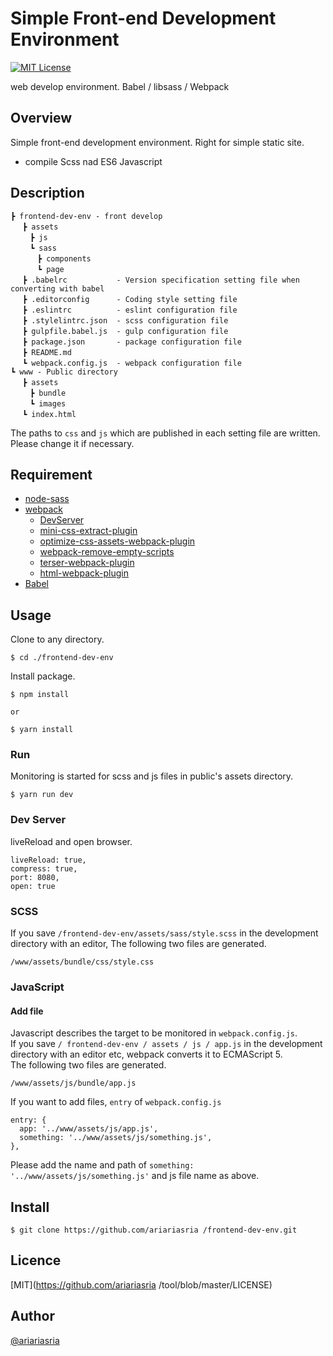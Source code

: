 # Simple Front-end Development Environment

[![MIT License](http://img.shields.io/badge/license-MIT-blue.svg?style=flat)](https://github.com/ariariasria/tool/blob/master/LICENSE)

web develop environment. Babel / libsass / Webpack

## Overview

Simple front-end development environment. Right for simple static site.

- compile Scss nad ES6 Javascript

## Description

``` 
┣ frontend-dev-env - front develop  
　 ┣ assets  
　　 ┣ js  
　　 ┗ sass  
　　　 ┣ components  
　　　 ┗ page  
　 ┣ .babelrc           - Version specification setting file when converting with babel  
　 ┣ .editorconfig      - Coding style setting file  
　 ┣ .eslintrc          - eslint configuration file  
　 ┣ .stylelintrc.json  - scss configuration file  
　 ┣ gulpfile.babel.js  - gulp configuration file  
　 ┣ package.json       - package configuration file  
　 ┣ README.md  
　 ┗ webpack.config.js  - webpack configuration file  
┗ www - Public directory  
　 ┣ assets  
　　 ┣ bundle  
　　 ┗ images  
　 ┗ index.html  
```

The paths to `css` and `js` which are published in each setting file are written.  
Please change it if necessary.

## Requirement

- [node-sass](https://www.npmjs.com/package/node-sass)
- [webpack](https://webpack.github.io/)
  - [DevServer](https://webpack.js.org/configuration/dev-server/)
  - [mini-css-extract-plugin](https://webpack.js.org/plugins/mini-css-extract-plugin/)
  - [optimize-css-assets-webpack-plugin](https://github.com/NMFR/optimize-css-assets-webpack-plugin)
  - [webpack-remove-empty-scripts](https://github.com/webdiscus/webpack-remove-empty-scripts)
  - [terser-webpack-plugin](https://webpack.js.org/plugins/terser-webpack-plugin/)
  - [html-webpack-plugin](https://webpack.js.org/plugins/html-webpack-plugin/)
- [Babel](https://babeljs.io/)

## Usage

Clone to any directory.

```
$ cd ./frontend-dev-env
```

Install package.

```
$ npm install

or

$ yarn install
```

### Run

Monitoring is started for scss and js files in public's assets directory.

```
$ yarn run dev
```

### Dev Server

liveReload and open browser.

```
liveReload: true,
compress: true,
port: 8080,
open: true
```

### SCSS

If you save `/frontend-dev-env/assets/sass/style.scss` in the development directory with an editor,
The following two files are generated.

`/www/assets/bundle/css/style.css`

### JavaScript

#### Add file

Javascript describes the target to be monitored in `webpack.config.js`.  
If you save `/ frontend-dev-env / assets / js / app.js` in the development directory with an editor etc, webpack converts it to ECMAScript 5.  
The following two files are generated.

`/www/assets/js/bundle/app.js`

If you want to add files,
`entry` of `webpack.config.js`

```
entry: {
  app: '../www/assets/js/app.js',
  something: '../www/assets/js/something.js',
},
```

Please add the name and path of `something: '../www/assets/js/something.js'` and js file name as above.

## Install

`$ git clone https://github.com/ariariasria
/frontend-dev-env.git`

## Licence

[MIT](https://github.com/ariariasria
/tool/blob/master/LICENSE)

## Author

[@ariariasria](https://github.com/ariariasria)
